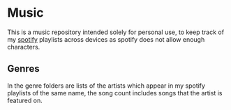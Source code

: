 # Music

This is a music repository intended solely for personal use, to keep track of my [spotify](https://open.spotify.com/user/tai3d3q28xi7wnht459644ktn?si=f0b0f834797e4350) playlists across devices as spotify does not allow enough characters.

## Genres

In the genre folders are lists of the artists which appear in my spotify playlists of the same name, the song count includes songs that the artist is featured on.
